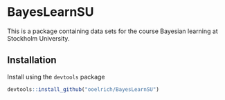 # BayesLearnSU

This is a package containing data sets for the course Bayesian learning at Stockholm University.

## Installation

Install using the `devtools` package

``` r
devtools::install_github("ooelrich/BayesLearnSU")
```